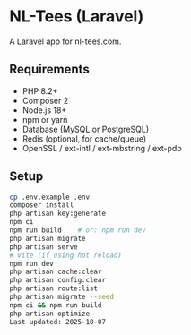# NL-Tees (Laravel)

A Laravel app for nl-tees.com. 

## Requirements
- PHP 8.2+
- Composer 2
- Node.js 18+
- npm or yarn
- Database (MySQL or PostgreSQL)
- Redis (optional, for cache/queue)
- OpenSSL / ext-intl / ext-mbstring / ext-pdo   

## Setup
```bash
cp .env.example .env
composer install
php artisan key:generate
npm ci
npm run build    # or: npm run dev
php artisan migrate
php artisan serve
# Vite (if using hot reload)
npm run dev
php artisan cache:clear
php artisan config:clear
php artisan route:list
php artisan migrate --seed
npm ci && npm run build
php artisan optimize
Last updated: 2025-10-07

